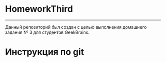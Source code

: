 # HomeworkThird

---

Данный репозиторий был создан с целью выполнения домашнего задания № 3 для студентов GeekBrains.

# Инструкция по git

